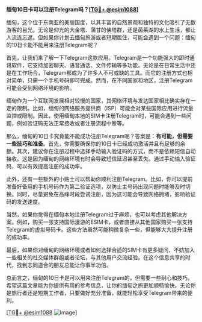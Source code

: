 **缅甸10日卡可以注册Telegram吗？[[TG💪+ @esim1088](https://t.me/s/esim1088)]**

缅甸，这个位于东南亚的美丽国度，以其丰富的自然景观和独特的文化吸引了无数游客的目光。无论是仰光的大金塔、蒲甘的佛塔群，还是茵莱湖的水上生活，都让人流连忘返。但如果你计划去缅甸旅游或者短期居住，可能会遇到一个问题：缅甸的10日卡能不能用来注册Telegram呢？

首先，让我们来了解一下Telegram这款应用。Telegram是一个功能强大的即时通讯软件，它支持加密聊天、语音通话、文件传输等多功能。无论是在日常生活中还是在工作场合，Telegram都成为了许多人不可或缺的工具。而它的注册方式也相对简单，只需一个手机号码即可完成。然而，在不同国家和地区，注册Telegram可能会受到网络环境的影响。

缅甸作为一个互联网发展相对较慢的国家，其网络环境与发达国家相比确实存在一定的限制。比如，缅甸的网络服务提供商（ISP）可能会对某些国际应用进行流量监控或限制。因此，使用缅甸本地的SIM卡注册Telegram时，可能会遇到一些问题，例如验证码无法正常接收或者注册流程中断等。

那么，缅甸的10日卡究竟能不能成功注册Telegram呢？答案是：**有可能，但需要一些技巧和准备**。首先，你需要确保你的10日卡已经成功激活并且有足够的余额。其次，建议你在注册过程中选择手动输入验证码的方式，而不是依赖短信自动接收。这是因为缅甸的网络环境有时会导致短信延迟甚至丢失。通过手动输入验证码，可以有效提高注册的成功率。

此外，还有一些额外的小贴士可以帮助你顺利注册Telegram。比如，你可以提前准备好备用的手机号码作为第二验证选项，以防止主号码出现问题时能够及时切换。同时，尽量避免在高峰时段尝试注册，因为这可能会导致网络拥堵，影响验证码的发送速度。

当然，如果你觉得在缅甸本地注册Telegram过于麻烦，也可以考虑其他解决方案。例如，购买一张支持国际漫游的ESIM卡，或者直接从其他国家购买一张支持Telegram的虚拟号码卡。这些方法虽然可能稍微复杂一些，但能够大大提升注册的成功率。

最后，如果你对缅甸的网络环境或者如何选择合适的SIM卡有更多疑问，不妨加入一些相关的社交媒体群组或者论坛，与其他用户交流经验。在这个信息共享的时代，找到志同道合的朋友总能让你事半功倍。

总而言之，缅甸的10日卡是可以用来注册Telegram的，但需要一些耐心和技巧。希望这篇文章能为你提供有用的参考信息，让你的缅甸之旅更加顺畅愉快。无论你是旅行者还是短期工作者，只要做好充分准备，就能轻松享受Telegram带来的便利。

[[TG💪+ @esim1088](https://t.me/s/esim1088) ![Image](https://i.postimg.cc/4NQfJmqS/Snipaste-2025-05-13-00-14-12.png)]
